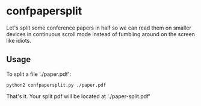 confpapersplit
==============

Let's split some conference papers in half so we can read them on
smaller devices in continuous scroll mode instead of fumbling around on
the screen like idiots.

Usage
-----

To split a file './paper.pdf':

    python2 confpapersplit.py ./paper.pdf

That's it. Your split pdf will be located at './paper-split.pdf'

